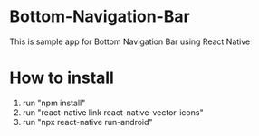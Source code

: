 # Bottom-Navigation-Bar



This is sample app for Bottom Navigation Bar using React Native

# How to install

1. run "npm install"
2. run "react-native link react-native-vector-icons"
3. run "npx react-native run-android"
